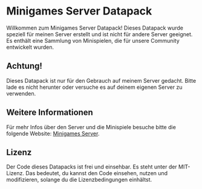 # Minigames Server Datapack

Willkommen zum Minigames Server Datapack! Dieses Datapack wurde speziell für meinen Server erstellt und ist nicht für andere Server geeignet. Es enthält eine Sammlung von Minispielen, die für unsere Community entwickelt wurden.

## Achtung!

Dieses Datapack ist nur für den Gebrauch auf meinem Server gedacht. Bitte lade es nicht herunter oder versuche es auf deinem eigenen Server zu verwenden.

## Weitere Informationen

Für mehr Infos über den Server und die Minispiele besuche bitte die folgende Website: [Minigames Server](https://sites.google.com/view/zehjulianlp-minigames/startseite).

## Lizenz

Der Code dieses Datapacks ist frei und einsehbar. Es steht unter der MIT-Lizenz. Das bedeutet, du kannst den Code einsehen, nutzen und modifizieren, solange du die Lizenzbedingungen einhältst.
